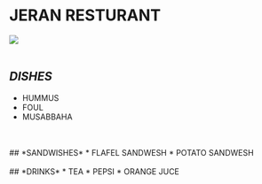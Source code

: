 # JERAN RESTURANT

![](https://scontent.famm7-1.fna.fbcdn.net/v/t39.30808-6/331557863_5855002557954756_9005595090302623954_n.jpg?_nc_cat=109&ccb=1-7&_nc_sid=8bfeb9&_nc_ohc=e_BknTGRonsAX8C2-75&_nc_ht=scontent.famm7-1.fna&oh=00_AfDV8eTaoWaykREOlgSZqmj7O-qthCFF8_xfV5-_yP3O8g&oe=645C737D) <br>
<br>
## *DISHES*
* HUMMUS
* FOUL
* MUSABBAHA
<br>
<br>
## *SANDWISHES*
* FLAFEL SANDWESH
* POTATO SANDWESH
<br>
<br>
## *DRINKS*
* TEA
* PEPSI
* ORANGE JUCE